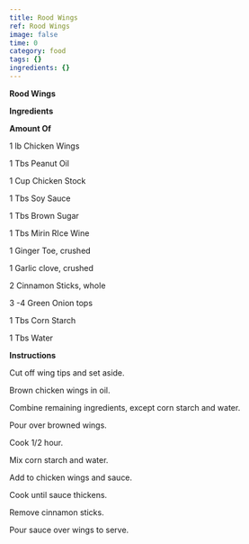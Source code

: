 ```yaml
---
title: Rood Wings
ref: Rood Wings
image: false
time: 0
category: food
tags: {}
ingredients: {}
---
```

**Rood Wings**

**Ingredients**

**Amount Of**

1 lb Chicken Wings

1 Tbs Peanut Oil

1 Cup Chicken Stock

1 Tbs Soy Sauce

1 Tbs Brown Sugar

1 Tbs Mirin RIce Wine

1 Ginger Toe, crushed

1 Garlic clove, crushed

2 Cinnamon Sticks, whole

3 -4 Green Onion tops

1 Tbs Corn Starch

1 Tbs Water

**Instructions**

Cut off wing tips and set aside.

Brown chicken wings in oil.

Combine remaining ingredients, except corn starch and water.

Pour over browned wings.

Cook 1/2 hour.

Mix corn starch and water.

Add to chicken wings and sauce.

Cook until sauce thickens.

Remove cinnamon sticks.

Pour sauce over wings to serve.
